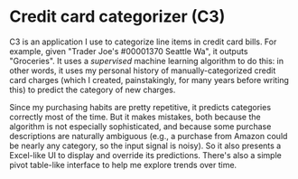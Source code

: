# Credit card categorizer (C3)

C3 is an application I use to categorize line items in credit card bills.  For example, given "Trader Joe's #00001370 Seattle Wa", it outputs "Groceries".  It uses a _supervised_ machine learning algorithm to do this: in other words, it uses my personal history of manually-categorized credit card charges (which I created, painstakingly, for many years before writing this) to predict the category of new charges.

Since my purchasing habits are pretty repetitive, it predicts categories correctly most of the time.  But it makes mistakes, both because the algorithm is not especially sophisticated, and because some purchase descriptions are naturally ambiguous (e.g., a purchase from Amazon could be nearly any category, so the input signal is noisy).  So it also presents a Excel-like UI to display and override its predictions.  There's also a simple pivot table-like interface to help me explore trends over time.